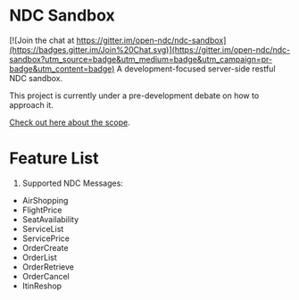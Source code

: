 # NDC Sandbox

[![Join the chat at https://gitter.im/open-ndc/ndc-sandbox](https://badges.gitter.im/Join%20Chat.svg)](https://gitter.im/open-ndc/ndc-sandbox?utm_source=badge&utm_medium=badge&utm_campaign=pr-badge&utm_content=badge)
A development-focused server-side restful NDC sandbox.

This project is currently under a pre-development debate on how to approach it.

[Check out here about the scope](https://github.com/open-ndc/ndc-sandbox/wiki).

# Feature List

1. Supported NDC Messages:
  - AirShopping
  - FlightPrice
  - SeatAvailability
  - ServiceList
  - ServicePrice
  - OrderCreate
  - OrderList
  - OrderRetrieve
  - OrderCancel
  - ItinReshop

